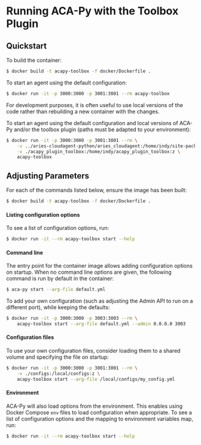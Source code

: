 Running ACA-Py with the Toolbox Plugin
======================================

## Quickstart

To build the container:

```sh
$ docker build -t acapy-toolbox -f docker/Dockerfile .
```

To start an agent using the default configuration:

```sh
$ docker run -it -p 3000:3000 -p 3001:3001 --rm acapy-toolbox
```

For development purposes, it is often useful to use local versions of the code
rather than rebuilding a new container with the changes.

To start an agent using the default configuration and local versions of ACA-Py
and/or the toolbox plugin (paths must be adapted to your environment):

```sh
$ docker run -it -p 3000:3000 -p 3001:3001 --rm \
	-v ../aries-cloudagent-python/aries_cloudagent:/home/indy/site-packages/aries_cloudagent:z \
	-v ./acapy_plugin_toolbox:/home/indy/acapy_plugin_toolbox:z \
	acapy-toolbox
```

## Adjusting Parameters

For each of the commands listed below, ensure the image has been built:

```sh
$ docker build -t acapy-toolbox -f docker/Dockerfile .
```

#### Listing configuration options

To see a list of configuration options, run:

```sh
$ docker run -it --rm acapy-toolbox start --help
```

#### Command line

The entry point for the container image allows adding configuration options on
startup. When no command line options are given, the following command is run
by default in the container:

```sh
$ aca-py start --arg-file default.yml
```

To add your own configuration (such as adjusting the Admin API to run on a
different port), while keeping the defaults:

```sh
$ docker run -it -p 3000:3000 -p 3003:3003 --rm \
    acapy-toolbox start --arg-file default.yml --admin 0.0.0.0 3003
```

#### Configuration files

To use your own configuration files, consider loading them to a shared volume
and specifying the file on startup:

```sh
$ docker run -it -p 3000:3000 -p 3001:3001 --rm \
    -v ./configs:/local/configs:z \
    acapy-toolbox start --arg-file /local/configs/my_config.yml
```

#### Environment

ACA-Py will also load options from the environment. This enables using Docker
Compose `env` files to load configuration when appropriate. To see a list of
configuration options and the mapping to environment variables map, run:

```sh
$ docker run -it --rm acapy-toolbox start --help
```
